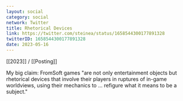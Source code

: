 ```yaml
---
layout: social
category: social
network: Twitter
title: Rhetorical Devices
link: https://twitter.com/steinea/status/1658544300177891328
twitterID: 1658544300177891328
date: 2023-05-16
---
```


[[2023]] / [[Posting]]

My big claim: FromSoft games "are not only entertainment objects but rhetorical devices that involve their players in ruptures of in-game worldviews, using their mechanics to ... refigure what it means to be a subject."
